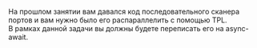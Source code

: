На прошлом занятии вам давался код последовательного сканера портов
и вам нужно было его распараллелить с помощью TPL.\
В рамках данной задачи вы должны будете переписать его на async-await.